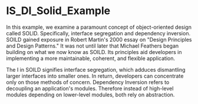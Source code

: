 # IS_DI_Solid_Example

In this example, we examine a paramount concept of object-oriented design called SOLID. Specifically, 
interface segregation and dependency inversion. SOILD gained exposure in Robert Martin's 2000 essay on "Design Principles and Design Patterns."
It was not until later that Michael Feathers began building on what we now know as SOILD. Its principles aid developers in implementing a more
maintainable, coherent, and flexible application.

The I in SOILD signifies interface segregation, which adduces dismantling larger interfaces into smaller ones.
In return, developers can concentrate only on those methods of concern. Dependency Inversion refers to decoupling an application's modules. 
Therefore instead of high-level modules depending on lower-level modules, both rely on abstraction.
